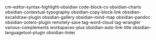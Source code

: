 cm-editor-syntax-highlight-obsidian
code-block-co
obsidian-charts
obsidian-contextual-typography
obsidian-copy-block-link
obsidian-excalidraw-plugin
obsidian-gallery
obsidian-mind-map
obsidian-pandoc
obsidian-zotero-plugin
remotely-save
tag-word-cloud
tag-wrangler
various-complements
workspaces-plus
obsidian-auto-link-title
obsidian-languagetool-plugin
obsidian-linter